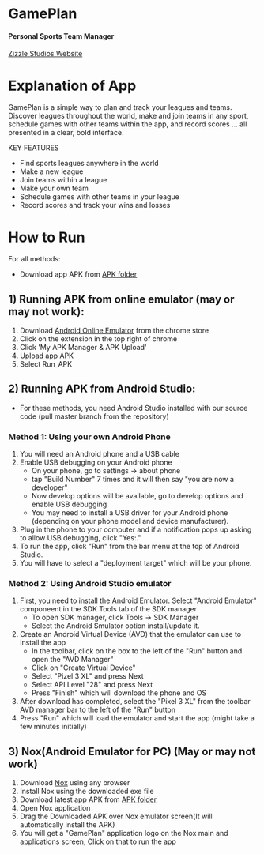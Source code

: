 # GamePlan
#### Personal Sports Team Manager
[Zizzle Studios Website](https://sites.google.com/view/zizzlestudioscanada/home)

# Explanation of App
GamePlan is a simple way to plan and track your leagues and teams. Discover leagues throughout the world, make and join teams in any sport, schedule games with other teams within the app, and record scores ... all presented in a clear, bold interface.

KEY FEATURES
*  Find sports leagues anywhere in the world
*  Make a new league
*  Join teams within a league
*  Make your own team
*  Schedule games with other teams in your league
*  Record scores and track your wins and losses


# How to Run
For all methods:
*  Download app APK from [APK folder](https://git.cs.usask.ca/test_alpha/project_1/tree/develop/APK)


## 1) Running APK from online emulator (may or may not work):
1. Download [Android Online Emulator](https://chrome.google.com/webstore/detail/android-online-emulator/lnhnebkkgjmlgomfkkmkoaefbknopmja) from the chrome store 
2. Click on the extension in the top right of chrome
3. Click 'My APK Manager & APK Upload'
4. Upload app APK
5. Select Run_APK

## 2) Running APK from Android Studio:
*  For these methods, you need Android Studio installed with our source code (pull master branch from the repository)
### Method 1: Using your own Android Phone
1. You will need an Android phone and a USB cable
2. Enable USB debugging on your Android phone
   *  On your phone, go to settings -> about phone
   *  tap "Build Number" 7 times and it will then say "you are now a developer"
   *  Now develop options will be available, go to develop options and enable USB debugging
   *  You may need to install a USB driver for your Android phone (depending on your phone model and device manufacturer).
3. Plug in the phone to your computer and if a notification pops up asking to allow USB debugging, click "Yes:."
4. To run the app, click "Run" from the bar menu at the top of Android Studio. 
5. You will have to select a "deployment target" which will be your phone.

### Method 2: Using Android Studio emulator
1. First, you need to install the Android Emulator. Select "Android Emulator" componeent in the SDK Tools tab of the SDK manager
   *  To open SDK manager, click Tools -> SDK Manager
   *  Select the Android Smulator option install/update it.
2. Create an Android Virtual Device (AVD) that the emulator can use to install the app
   *  In the toolbar, click on the box to the left of the "Run" button and open the "AVD Manager"
   *  Click on "Create Virtual Device"
   *  Select "Pizel 3 XL" and press Next
   *  Select API Level "28" and press Next
   *  Press "Finish" which will download the phone and OS
3. After download has completed, select the "Pixel 3 XL" from the toolbar AVD manager bar to the left of the "Run" button
4. Press "Run" which will load the emulator and start the app (might take a few minutes initially)

## 3) Nox(Android Emulator for PC) (May or may not work)
1. Download [Nox](https://www.bignox.com/en/download/fullPackage) using any browser
2. Install Nox using the downloaded exe file
2. Download latest app APK from [APK folder](https://git.cs.usask.ca/test_alpha/project_1/tree/develop/APK)
3. Open Nox application 
4. Drag the Downloaded APK over Nox emulator screen(It will automatically install the APK)
5. You will get a "GamePlan" application logo on the Nox main and applications screen, Click on that to run the app

